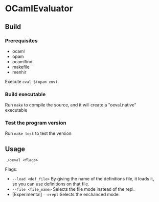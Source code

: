 # OCamlEvaluator
## Build
### Prerequisites
* ocaml
* opam
* ocamlfind
* makefile
* menhir

Execute ```eval $(opam env)```.
### Build executable
Run ```make``` to compile the source, and it will create a "oeval.native" executable
### Test the program version
Run ```make test``` to test the version
## Usage
```./oeval <flags>``` 

Flags:
* ```--load <def_file>``` By giving the name of the definitions file, it loads it, so you can use definitions on that file.
* ```--file <file_name>``` Selects the file mode instead of the repl.
* [Experimental] ```--erepl``` Selects the enchanced mode.
